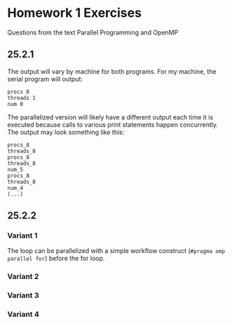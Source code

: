 # Homework 1 Exercises 

Questions from the text Parallel Programming and OpenMP

## 25.2.1

The output will vary by machine for both programs. For my machine, the serial 
program will output:

```
procs 8
threads 1
num 0
```

The parallelized version will likely have a different output each time it is 
executed because calls to various print statements happen concurrently. The 
output may look something like this:

```
procs_8
threads_8
procs_8
threads_8
num_5
procs_8
threads_8
num_4
(...)
```


## 25.2.2

### Variant 1

The loop can be parallelized with a simple workflow construct 
(`#pragma omp parallel for`) before the for loop.

### Variant 2

### Variant 3

### Variant 4


